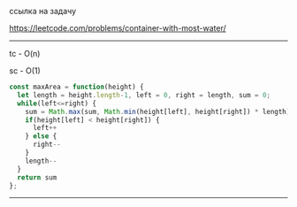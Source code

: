ссылка на задачу 

https://leetcode.com/problems/container-with-most-water/


---
tc - O(n)

sc - O(1)

```js
const maxArea = function(height) {
  let length = height.length-1, left = 0, right = length, sum = 0;
  while(left<=right) {
    sum = Math.max(sum, Math.min(height[left], height[right]) * length)
    if(height[left] < height[right]) {
      left++ 
    } else {
      right--      
    }
    length--
  }
  return sum
};
```
---
